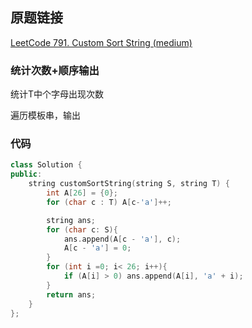 ## 原题链接

[LeetCode 791. Custom Sort String (medium)](https://leetcode-cn.com/problems/custom-sort-string/)


### 统计次数+顺序输出

统计T中个字母出现次数

遍历模板串，输出

### 代码

```cpp
class Solution {
public:
    string customSortString(string S, string T) {
        int A[26] = {0};
        for (char c : T) A[c-'a']++;

        string ans;
        for (char c: S){
            ans.append(A[c - 'a'], c);
            A[c - 'a'] = 0;
        }
        for (int i =0; i< 26; i++){
            if (A[i] > 0) ans.append(A[i], 'a' + i);
        }
        return ans;
    }
};
```
